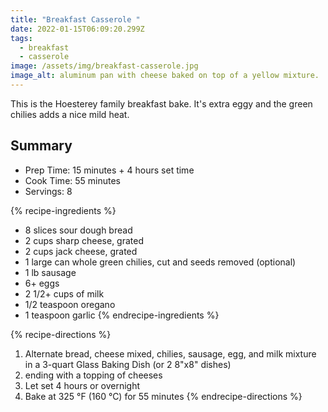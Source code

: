 ```yaml
---
title: "Breakfast Casserole "
date: 2022-01-15T06:09:20.299Z
tags:
  - breakfast
  - casserole
image: /assets/img/breakfast-casserole.jpg
image_alt: aluminum pan with cheese baked on top of a yellow mixture.
---
```

This is the Hoesterey family breakfast bake. It's extra eggy and the green chilies adds a nice mild heat.

## Summary
- Prep Time: 15 minutes + 4 hours set time
- Cook Time: 55 minutes
- Servings: 8

{% recipe-ingredients %}
- 8 slices sour dough bread
- 2 cups sharp cheese, grated
- 2 cups jack cheese, grated
- 1 large can whole green chilies, cut and seeds removed (optional)
- 1 lb sausage
- 6+ eggs
- 2 1/2+ cups of milk
- 1/2 teaspoon oregano
- 1 teaspoon garlic
{% endrecipe-ingredients %}

{% recipe-directions %}
1. Alternate bread, cheese mixed, chilies, sausage, egg, and milk mixture in a 3-quart Glass Baking Dish (or 2 8"x8" dishes)
1. ending with a topping of cheeses
1. Let set 4 hours or overnight
1. Bake at 325 °F (160 °C) for 55 minutes
{% endrecipe-directions %}